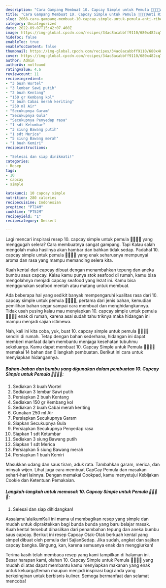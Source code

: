 ```yaml
---
description: "Cara Gampang Membuat 10. Capcay Simple untuk Pemula 🥦🥕🥔🥬Anti Ribet"
title: "Cara Gampang Membuat 10. Capcay Simple untuk Pemula 🥦🥕🥔🥬Anti Ribet"
slug: 2068-cara-gampang-membuat-10-capcay-simple-untuk-pemula-anti-ribet
category: Uncategorized
date: 2022-09-07T15:42:07.460Z
image: https://img-global.cpcdn.com/recipes/34ac8acabbff9110/680x482cq70/10-capcay-simple-untuk-pemula-foto-resep-utama.jpg
hideToc: false
enableToc: true
enableTocContent: false
thumbnail: https://img-global.cpcdn.com/recipes/34ac8acabbff9110/680x482cq70/10-capcay-simple-untuk-pemula-foto-resep-utama.jpg
cover: https://img-global.cpcdn.com/recipes/34ac8acabbff9110/680x482cq70/10-capcay-simple-untuk-pemula-foto-resep-utama.jpg
author: Admin
authorAv: notfound
ratingvalue: 4.6
reviewcount: 11
recipeingredient:
- "3 buah Wortel"
- "3 lembar Sawi putih"
- "2 buah Kentang"
- "150 gr Kembang kol"
- "2 buah Cabai merah keriting"
- "250 ml Air"
- "Secukupnya Garam"
- "Secukupnya Gula"
- "Secukupnya Penyedap rasa"
- "1 sdt Ketumbar"
- "3 siung Bawang putih"
- "1 sdt Merica"
- "5 siung Bawang merah"
- "1 buah Kemiri"
recipeinstructions:

- "Selesai dan siap dinikmati!"
categories:
- Resep
tags:
- 10
- capcay
- simple

katakunci: 10 capcay simple 
nutrition: 280 calories
recipecuisine: Indonesian
preptime: "PT24M"
cooktime: "PT52M"
recipeyield: "1"
recipecategory: Dessert

---
```



Lagi mencari inspirasi resep 10. capcay simple untuk pemula 🥦🥕🥔🥬 yang menggugah selera? Cara membuatnya sangat gampang. Tapi Kalau salah mengolah maka hasilnya akan hambar dan bahkan tidak sedap. Padahal 10. capcay simple untuk pemula 🥦🥕🥔🥬 yang enak seharusnya mempunyai aroma dan rasa yang mampu memancing selera kita.


Kuah kental dari capcay dibuat dengan menambahkan tepung dan aneka bumbu saus capcay. Kalau kamu punya stok seafood di rumah, kamu bisa mengolahnya menjadi capcay seafood yang lezat ini. Kamu bisa menggunakan seafood mentah atau matang untuk membuat.

Ada beberapa hal yang sedikit banyak mempengaruhi kualitas rasa dari 10. capcay simple untuk pemula 🥦🥕🥔🥬, pertama dari jenis bahan, kemudian pemilihan bahan segar sampai cara membuat dan menghidangkannya. Tidak usah pusing kalau mau menyiapkan 10. capcay simple untuk pemula 🥦🥕🥔🥬 enak di rumah, karena asal sudah tahu triknya maka hidangan ini mampu menjadi sajian istimewa.


Nah, kali ini kita coba, yuk, buat 10. capcay simple untuk pemula 🥦🥕🥔🥬 sendiri di rumah. Tetap dengan bahan sederhana, hidangan ini dapat memberi manfaat dalam membantu menjaga kesehatan tubuhmu sekeluarga. Kamu dapat membuat 10. Capcay Simple untuk Pemula 🥦🥕🥔🥬 memakai 14 bahan dan 0 langkah pembuatan. Berikut ini cara untuk menyiapkan hidangannya.

<!--inarticleads1-->

##### Bahan-bahan dan bumbu yang digunakan dalam pembuatan 10. Capcay Simple untuk Pemula 🥦🥕🥔🥬:

1. Sediakan 3 buah Wortel
1. Sediakan 3 lembar Sawi putih
1. Persiapkan 2 buah Kentang
1. Sediakan 150 gr Kembang kol
1. Sediakan 2 buah Cabai merah keriting
1. Gunakan 250 ml Air
1. Persiapkan Secukupnya Garam
1. Siapkan Secukupnya Gula
1. Persiapkan Secukupnya Penyedap rasa
1. Siapkan 1 sdt Ketumbar
1. Sediakan 3 siung Bawang putih
1. Siapkan 1 sdt Merica
1. Persiapkan 5 siung Bawang merah
1. Persiapkan 1 buah Kemiri


Masukkan udang dan saus tiram, aduk rata. Tambahkan garam, merica, dan minyak wijen. Lihat juga cara membuat CapCay Pemula dan masakan sehari-hari lainnya. Dengan memakai Cookpad, kamu menyetujui Kebijakan Cookie dan Ketentuan Pemakaian. 

<!--inarticleads2-->

##### Langkah-langkah untuk memasak 10. Capcay Simple untuk Pemula 🥦🥕🥔🥬:


1. Selesai dan siap dihidangkan!

Assalamu&#39;alaikumKali ini mama ul membagikan resep yang simple dan mudah untuk dipraktekkan bagi bunda bunda yang baru belajar masak. Kuah kental tersebut dihasilkan dari penambahan tepung dan aneka bumbu saus capcay. Berikut ini resep Capcay Otak-Otak berkuah kental yang simpel dibuat oleh pemula dari SajianSedap. Jika sudah, angkat dan sajikan capcay bangka. Bingung, kan, karena semuanya enak dan menggiurkan! 

Terima kasih telah membaca resep yang kami tampilkan di halaman ini. Besar harapan kami, olahan 10. Capcay Simple untuk Pemula 🥦🥕🥔🥬 yang mudah di atas dapat membantu kamu menyiapkan makanan yang enak untuk keluarga/teman maupun menjadi inspirasi bagi anda yang berkeinginan untuk berbisnis kuliner. Semoga bermanfaat dan selamat mencoba!
